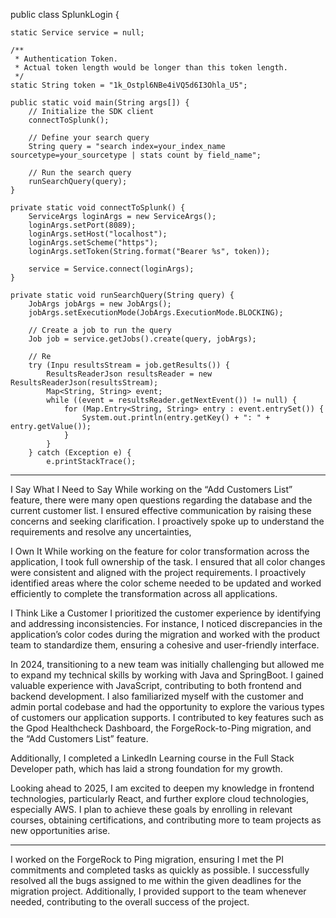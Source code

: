 public class SplunkLogin {

    static Service service = null;

    /**
     * Authentication Token.
     * Actual token length would be longer than this token length.
     */
    static String token = "1k_Ostpl6NBe4iVQ5d6I3Ohla_U5";
    
    public static void main(String args[]) {
        // Initialize the SDK client
        connectToSplunk();
        
        // Define your search query
        String query = "search index=your_index_name sourcetype=your_sourcetype | stats count by field_name";

        // Run the search query
        runSearchQuery(query);
    }

    private static void connectToSplunk() {
        ServiceArgs loginArgs = new ServiceArgs();
        loginArgs.setPort(8089);
        loginArgs.setHost("localhost");
        loginArgs.setScheme("https");
        loginArgs.setToken(String.format("Bearer %s", token));

        service = Service.connect(loginArgs);
    }

    private static void runSearchQuery(String query) {
        JobArgs jobArgs = new JobArgs();
        jobArgs.setExecutionMode(JobArgs.ExecutionMode.BLOCKING);
        
        // Create a job to run the query
        Job job = service.getJobs().create(query, jobArgs);
        
        // Re
        try (Inpu resultsStream = job.getResults()) {
            ResultsReaderJson resultsReader = new ResultsReaderJson(resultsStream);
            Map<String, String> event;
            while ((event = resultsReader.getNextEvent()) != null) {
                for (Map.Entry<String, String> entry : event.entrySet()) {
                    System.out.println(entry.getKey() + ": " + entry.getValue());
                }
            }
        } catch (Exception e) {
            e.printStackTrace();



------------------

I Say What I Need to Say
While working on the “Add Customers List” feature, there were many open questions regarding the database and the current customer list. I ensured effective communication by raising these concerns and seeking clarification. I proactively spoke up to understand the requirements and resolve any uncertainties,



I Own It
While working on the feature for color transformation across the application, I took full ownership of the task. I ensured that all color changes were consistent and aligned with the project requirements. I proactively identified areas where the color scheme needed to be updated and worked efficiently to complete the transformation across all applications. 



I Think Like a Customer
I prioritized the customer experience by identifying and addressing inconsistencies. For instance, I noticed discrepancies in the application’s color codes during the migration and worked with the product team to standardize them, ensuring a cohesive and user-friendly interface.






In 2024, transitioning to a new team was initially challenging but allowed me to expand my technical skills by working with Java and SpringBoot. I gained valuable experience with JavaScript, contributing to both frontend and backend development. I also familiarized myself with the customer and admin portal codebase and had the opportunity to explore the various types of customers our application supports. I contributed to key features such as the Gpod Healthcheck Dashboard, the ForgeRock-to-Ping migration, and the “Add Customers List” feature.

Additionally, I completed a LinkedIn Learning course in the Full Stack Developer path, which has laid a strong foundation for my growth.

Looking ahead to 2025, I am excited to deepen my knowledge in frontend technologies, particularly React, and further explore cloud technologies, especially AWS. I plan to achieve these goals by enrolling in relevant courses, obtaining certifications, and contributing more to team projects as new opportunities arise.

---
I worked on the ForgeRock to Ping migration, ensuring I met the PI commitments and completed tasks as quickly as possible. I successfully resolved all the bugs assigned to me within the given deadlines for the migration project. Additionally, I provided support to the team whenever needed, contributing to the overall success of the project.
